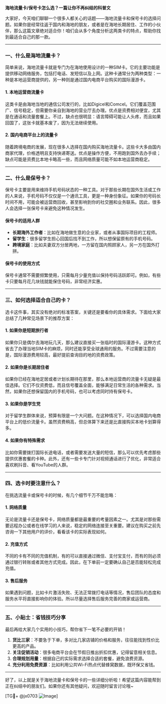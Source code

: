 **海地流量卡/保号卡怎么选？一篇让你不再纠结的科普文**

大家好，今天咱们聊聊一个很多人都关心的话题——海地流量卡和保号卡的选择问题。如果你是经常往返于国内和海地的朋友，或者是在海地长期居住、工作的小伙伴，那么这篇文章绝对适合你！咱们会从多个角度分析这两类卡的特点，帮助你找到最适合自己的那一款。

---

### **一、什么是海地流量卡？**

简单来说，海地流量卡就是专门为在海地使用设计的一种SIM卡。它的主要功能是提供移动网络服务，包括打电话、发短信以及上网。这种卡通常分为两种类型：一种是本地运营商提供的，另一种则是通过国内电商平台购买的国际漫游卡。

#### **1. 本地运营商流量卡**
这类卡是由海地当地的通信公司发行的，比如Digicel和Comcel。它们覆盖范围广、信号稳定，但需要你亲自到海地的营业厅去办理。优点是资费相对便宜，尤其是在通话和流量套餐上。不过，缺点也很明显：语言障碍可能让人头疼，而且如果回国了，这张卡就基本废了，因为无法继续使用。

#### **2. 国内电商平台上的流量卡**
随着跨境电商的发展，现在很多人选择在国内购买海地流量卡。这些卡大多由国内商家代理，价格透明且支持快递寄送。优点是操作方便，不用跑到国外去办手续；缺点可能是资费比本地卡略高一些，而且网络质量可能不如本地运营商稳定。

---

### **二、什么是保号卡？**

保号卡主要是用来维持手机号码状态的一种工具。对于那些长期在国外生活或工作的人来说，手机号码不仅仅是一个通讯工具，更是一种身份象征。如果你的号码长时间不用，可能会被运营商回收，甚至影响到你的社交圈和业务联系。因此，很多人会选择一张保号卡来避免这种情况发生。

#### **保号卡的适用人群**
- **长期海外工作者**：比如在海地做生意的企业家，或者从事国际项目的工程师。
- **留学生**：很多留学生担心回国后找不到工作，所以想保留原有的手机号码。
- **跨境家庭**：比如夫妻双方分居两地，一方留在国内照顾家人，另一方在国外打拼。

#### **保号卡的使用方式**
保号卡通常不需要频繁使用，只需每月少量充值以保持号码活跃即可。例如，有些卡只要每月花几块钱就能保住号码，非常经济实惠。

---

### **三、如何选择适合自己的卡？**

选卡这件事，其实没有绝对的标准答案，关键还是要看你的具体需求。下面给大家总结了几种常见场景下的推荐方案：

#### **1. 如果你是短期旅行者**
如果你只是偶尔去海地玩几天，那么建议直接买一张临时的国际漫游卡。这种方式省去了办理当地SIM卡的麻烦，同时还能享受全球通用的服务。不过需要注意的是，国际漫游费用较高，最好提前查询目的地的资费政策。

#### **2. 如果你是长期居住者**
如果你已经在海地定居或者计划长期待在那里，那么本地运营商的流量卡无疑是最佳选择。它们不仅资费低，而且信号覆盖全面，能够满足日常生活的各种需求。当然，如果你还想保留国内的手机号码，也可以考虑同时持有保号卡。

#### **3. 如果你是学生党**
对于留学生群体来说，预算有限是一个大问题。在这种情况下，可以选择国内电商平台上的低价流量卡。虽然资费稍高，但总体算下来还是比直接购买本地卡划算得多。

#### **4. 如果你有特殊需求**
比如你需要拨打国际长途电话，或者需要发送大量的短信，那么可以优先考虑那些提供优惠套餐的卡种。此外，还有一些卡专门针对视频通话进行了优化，非常适合喜欢刷抖音、看YouTube的人群。

---

### **四、选卡时要注意什么？**

在挑选流量卡或保号卡的时候，有几个细节千万不能忽略：

#### **1. 网络质量**
无论是流量卡还是保号卡，网络质量都是最重要的考量因素之一。尤其是对那些需要远程办公或者在线学习的人来说，稳定的网络连接至关重要。建议在购买之前先咨询一下其他用户的评价，看看该卡的实际表现如何。

#### **2. 充值方式**
不同的卡有不同的充值机制，有的可以直接通过微信、支付宝支付，而有的则必须通过银行转账或者其他方式完成。因此，在下单前一定要确认自己是否能轻松完成充值。

#### **3. 售后服务**
如果遇到问题，比如卡片激活失败、无法正常拨打电话等情况，售后团队的态度和服务水平将直接影响你的体验。所以尽量选择售后服务完善的商家或运营商。

---

### **五、小贴士：省钱技巧分享**

最后再给大家几个实用的小技巧，帮你省下一笔不必要的开销！

1. **货比三家**：不要急于下单，多对比几家店铺的价格和服务，往往能找到性价比更高的产品。
2. **关注促销活动**：很多电商平台会在节假日推出折扣优惠，记得留意相关信息。
3. **合理规划用量**：根据自己的实际需求选择合适的套餐，避免浪费资源。
4. **充分利用免费资源**：比如利用公共Wi-Fi热点代替蜂窝数据，既环保又省钱。

---

好了，以上就是关于海地流量卡和保号卡的一些详细分析啦！希望这篇内容能帮到正在纠结中的朋友们。如果你还有其他疑问，欢迎随时留言讨论哦~

[TG💪+ @jx0703 ![Image](https://github.com/user-attachments/assets/dbca1d08-cadb-493c-b0ec-ad6f7a83f270)]